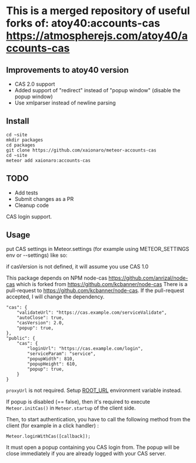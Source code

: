 This is a merged repository of useful forks of: atoy40:accounts-cas https://atmospherejs.com/atoy40/accounts-cas
===================

## Improvements to atoy40 version
* CAS 2.0 support
* Added support of "redirect" instead of "popup window" (disable the popup window)
* Use xmlparser instead of newline parsing

## Install

```
cd ~site
mkdir packages
cd packages
git clone https://github.com/xaionaro/meteor-accounts-cas
cd ~site
meteor add xaionaro:accounts-cas
```

## TODO
* Add tests
* Submit changes as a PR
* Cleanup code


CAS login support.

## Usage

put CAS settings in Meteor.settings (for example using METEOR_SETTINGS env or --settings) like so:

if casVersion is not defined, it will assume you use CAS 1.0

This package depends on NPM node-cas https://github.com/anrizal/node-cas which is forked from https://github.com/kcbanner/node-cas 
There is a pull-request to https://github.com/kcbanner/node-cas. If the pull-request accepted, I will change the dependency. 

```
"cas": {
	"validateUrl": "https://cas.example.com/serviceValidate",
	"autoClose": true,
	"casVersion": 2.0,
	"popup": true,
},
"public": {
	"cas": {
		"loginUrl": "https://cas.example.com/login",
		"serviceParam": "service",
		"popupWidth": 810,
		"popupHeight": 610,
		"popup": true,
	}
}
```

`proxyUrl` is not required. Setup [ROOT_URL](http://docs.meteor.com/api/core.html#Meteor-absoluteUrl) environment variable instead.

If popup is disabled (== false), then it's required to execute `Meteor.initCas()` in `Meteor.startup` of the client side.

Then, to start authentication, you have to call the following method from the client (for example in a click handler) :

```
Meteor.loginWithCas([callback]);
```

It must open a popup containing you CAS login from. The popup will be close immediately if you are already logged with your CAS server.
